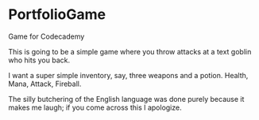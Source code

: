 # PortfolioGame
 Game for Codecademy

This is going to be a simple game where you throw attacks at a text goblin who hits you back.

I want a super simple inventory, say, three weapons and a potion.  Health, Mana, Attack, Fireball. 

The silly butchering of the English language was done purely because it makes me laugh; if you come across this I apologize.
